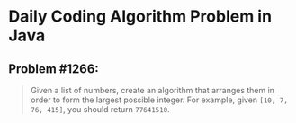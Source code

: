 # Daily Coding Algorithm Problem in Java

## Problem #1266: 
> Given a list of numbers, create an algorithm that arranges them in order to form the largest possible integer. For example, given `[10, 7, 76, 415]`, you should return `77641510`.
